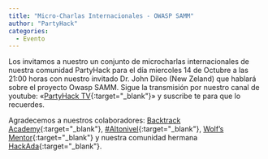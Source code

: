 ```yaml
---
title: "Micro-Charlas Internacionales - OWASP SAMM"
author: "PartyHack"
categories:
  - Evento
---
```



Los invitamos a nuestro un conjunto de microcharlas internacionales de nuestra comunidad PartyHack para el día miercoles 14 de Octubre a las 21:00 horas con nuestro invitado Dr. John Dileo (New Zeland) que hablará sobre el proyecto Owasp SAMM. Sigue la transmisión por nuestro canal de youtube: «[PartyHack TV](https://www.youtube.com/channel/UCHLBYZ7Sv3jFCiBN3AgMUSA?sub_confirmation=1){:target="_blank"}» y suscribe te para que lo recuerdes.

Agradecemos a nuestros colaboradores: [Backtrack Academy](https://www.linkedin.com/company/10327440/){:target="_blank"}, [#Altonivel](https://www.linkedin.com/feed/hashtag/?keywords=altonivel&highlightedUpdateUrns=urn%3Ali%3Aactivity%3A6675797473685987328){:target="_blank"}, [Wolf’s Mentor](https://www.linkedin.com/company/40707278/){:target="_blank"} y nuestra comunidad hermana [HackAda](https://www.linkedin.com/company/67285985/){:target="_blank"}.
